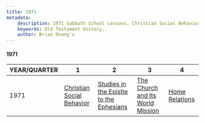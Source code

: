 ```yaml
---
title: 1971
metadata:
    description: 1971 Sabbath School Lessons, Christian Social Behavior, Studies in the Epistle to the Ephesians, The Church and Its World Mission, Home Relations
    keywords: Old Testament History,
    author: Brian Onang'o
---
```


#### 1971

YEAR/QUARTER |   1  | 2| 3| 4
-------------|------------|---|--|---
1971   |  [Christian Social Behavior](/1971-1980/1971/quarter1) | [Studies in the Epistle to the Ephesians](/1971-1980/1971/quarter2) | [The Church and Its World Mission](/1971-1980/1971/quarter3) | [Home Relations](/1971-1980/1971/quarter4) |
 